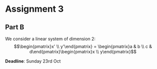 # Assignment 3
## Part B
We consider a linear system of dimension 2:
$$\begin{pmatrix}x' \\ y'\end{pmatrix} = \begin{pmatrix}a & b \\ c & d\end{pmatrix}\begin{pmatrix}x \\ y\end{pmatrix}$$

**Deadline**: Sunday 23rd Oct
